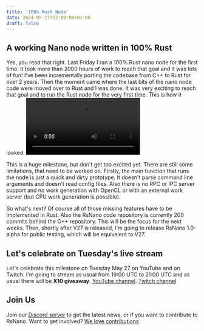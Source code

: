 ```yaml
---
title: '100% Rust Node'
date: 2024-05-27T12:00:00+01:00
draft: false
---
```


## A working Nano node written in 100% Rust

Yes, you read that right. Last Friday I ran a 100% Rust nano node for the first time. It took more than 2000 hours of work to reach that goal and it was lots of fun! I've been incrementally porting the codebase from C++ to Rust for over 2 years. Then the moment came where the last bits of the nano node code were moved over to Rust and I was done. It was very exciting to reach that goal and to run the Rust node for the very first time. This is how it looked:
<video controls>
  <source src="/blog/rsnano-node-starting.webm" type="video/webm">
    Video of RsNano node
</video>

This is a huge milestone, but don't get too excited yet. There are still some limitations, that need to be worked on. Firstly, the main function that runs the node is just a quick and dirty prototype. It doesn't parse command line arguments and doesn't read config files. Also there is no RPC or IPC server support and no work generation with OpenCL or with an external work server (but CPU work generation is possible). 

So what's next? Of course all of those missing features have to be implemented in Rust. Also the RsNano code repository is currently 200 commits behind the C++ repository. This will be the focus for the next weeks. Then, shortly after V27 is released, I'm going to release RsNano 1.0-alpha for public testing, which will be equivalent to V27.

## Let's celebrate on Tuesday's live stream

Let's celebrate this milestone on Tuesday May 27 on YouTube and on Twitch. I'm going to stream as usual from 19:00 UTC to 21:00 UTC and as usual there will be **Ӿ10 giveaway**. 
 [YouTube channel](https://www.youtube.com/@gschauwecker). 
 [Twitch channel](https://www.twitch.tv/gschauwecker)


## Join Us

Join our [Discord server](https://discord.gg/kBwvAyxEWE) to get the latest news, or if you want to contribute to RsNano.
Want to get involved? [We love contributions](https://rsnano.com/#contribute)

